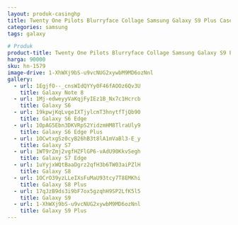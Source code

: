 ```yaml
---
layout: produk-casinghp
title: Twenty One Pilots Blurryface Collage Samsung Galaxy S9 Plus Case
categories: samsung
tags: galaxy

# Produk
product-title: Twenty One Pilots Blurryface Collage Samsung Galaxy S9 Plus Case
harga: 90000
sku: hn-1579
image-drive: 1-XhWXj9bS-u9vcNUG2xywbM9MD6ozNnl
gallery:
  - url: 1EgjfO--_cnsWIdQYYy0F46fAOOz6Qv3U
    title: Galaxy Note 8
  - url: 1Mj-edweyyVaKqjFyIEz1B_Nx7c1Hcrcb
    title: Galaxy S6
  - url: 19kpwjKqLvgeIXTjylcmT3hnytfTjQb90
    title: Galaxy S6 Edge
  - url: 1OpAG5Ebn3DKVRpS2YidzmHM8TlraUly9
    title: Galaxy S6 Edge Plus
  - url: 1OCwtxgSz0cyB26hB3t8lA1mVaBl3-E_y
    title: Galaxy S7
  - url: 1WT9rZmj2vgfHZFlGP6-vAdU90KkvSegh
    title: Galaxy S7 Edge
  - url: 1uYyjxWQtBaaDgrz2qfH3b6TW03aiPZlH
    title: Galaxy S8
  - url: 1OCrO39yzLLeIXsFuMaU93tcy7T8EMKhi
    title: Galaxy S8 Plus
  - url: 17qJzB9ds3i9bF7ox5gzqhH9SP2LfK5l5
    title: Galaxy S9
  - url: 1-XhWXj9bS-u9vcNUG2xywbM9MD6ozNnl
    title: Galaxy S9 Plus
---
```

